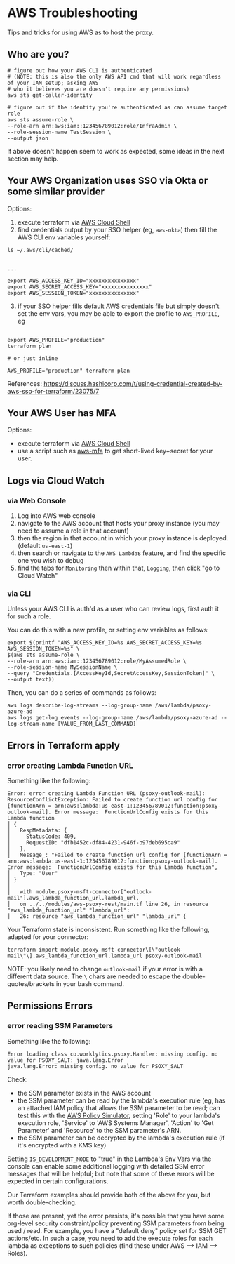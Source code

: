# AWS Troubleshooting

Tips and tricks for using AWS as to host the proxy.

## Who are you?

```shell
# figure out how your AWS CLI is authenticated
# (NOTE: this is also the only AWS API cmd that will work regardless of your IAM setup; asking AWS
# who it believes you are doesn't require any permissions)
aws sts get-caller-identity

# figure out if the identity you're authenticated as can assume target role
aws sts assume-role \
--role-arn arn:aws:iam::123456789012:role/InfraAdmin \
--role-session-name TestSession \
--output json
```

If above doesn't happen seem to work as expected, some ideas in the next section may help.

## Your AWS Organization uses SSO via Okta or some similar provider

Options:

1. execute terraform via [AWS Cloud Shell](cloud-shell.md)
2. find credentials output by your SSO helper (eg, `aws-okta`) then fill the AWS CLI env variables
   yourself:

```shell
ls ~/.aws/cli/cached/


...

export AWS_ACCESS_KEY_ID="xxxxxxxxxxxxxxx"
export AWS_SECRET_ACCESS_KEY="xxxxxxxxxxxxxxx"
export AWS_SESSION_TOKEN="xxxxxxxxxxxxxxx"
```

3. if your SSO helper fills default AWS credentials file but simply doesn't set the env vars, you
   may be able to export the profile to `AWS_PROFILE`, eg

```shell

export AWS_PROFILE="production"
terraform plan

# or just inline

AWS_PROFILE="production" terraform plan
```

References:
https://discuss.hashicorp.com/t/using-credential-created-by-aws-sso-for-terraform/23075/7

## Your AWS User has MFA

Options:

- execute terraform via [AWS Cloud Shell](cloud-shell.md)
- use a script such as [aws-mfa](https://github.com/broamski/aws-mfa) to get short-lived key+secret
  for your user.

## Logs via Cloud Watch

### via Web Console

1. Log into AWS web console
2. navigate to the AWS account that hosts your proxy instance (you may need to assume a role in that
   account)
3. then the region in that account in which your proxy instance is deployed. (default `us-east-1`)
4. then search or navigate to the `AWS Lambda`s feature, and find the specific one you wish to debug
5. find the tabs for `Monitoring` then within that, `Logging`, then click "go to Cloud Watch"

### via CLI

Unless your AWS CLI is auth'd as a user who can review logs, first auth it for such a role.

You can do this with a new profile, or setting env variables as follows:

```shell
export $(printf "AWS_ACCESS_KEY_ID=%s AWS_SECRET_ACCESS_KEY=%s AWS_SESSION_TOKEN=%s" \
$(aws sts assume-role \
--role-arn arn:aws:iam::123456789012:role/MyAssumedRole \
--role-session-name MySessionName \
--query "Credentials.[AccessKeyId,SecretAccessKey,SessionToken]" \
--output text))
```

Then, you can do a series of commands as follows:

```shell
aws logs describe-log-streams --log-group-name /aws/lambda/psoxy-azure-ad
aws logs get-log events --log-group-name /aws/lambda/psoxy-azure-ad --log-stream-name [VALUE_FROM_LAST_COMMAND]
```

## Errors in Terraform apply

### error creating Lambda Function URL

Something like the following:

```
Error: error creating Lambda Function URL (psoxy-outlook-mail): ResourceConflictException: Failed to create function url config for [functionArn = arn:aws:lambda:us-east-1:123456789012:function:psoxy-outlook-mail]. Error message:  FunctionUrlConfig exists for this Lambda function
│ {
│   RespMetadata: {
│     StatusCode: 409,
│     RequestID: "dfb1452c-df84-4231-946f-b97deb695ca9"
│   },
│   Message_: "Failed to create function url config for [functionArn = arn:aws:lambda:us-east-1:123456789012:function:psoxy-outlook-mail]. Error message:  FunctionUrlConfig exists for this Lambda function",
│   Type: "User"
│ }
│
│   with module.psoxy-msft-connector["outlook-mail"].aws_lambda_function_url.lambda_url,
│   on ../../modules/aws-psoxy-rest/main.tf line 26, in resource "aws_lambda_function_url" "lambda_url":
│   26: resource "aws_lambda_function_url" "lambda_url" {
```

Your Terraform state is inconsistent. Run something like the following, adapted for your connector:

```shell
terraform import module.psoxy-msft-connector\[\"outlook-mail\"\].aws_lambda_function_url.lambda_url psoxy-outlook-mail
```

NOTE: you likely need to change `outlook-mail` if your error is with a different data source. The
`\` chars are needed to escape the double-quotes/brackets in your bash command.

## Permissions Errors

### error reading SSM Parameters

Something like the following:

```
Error loading class co.worklytics.psoxy.Handler: missing config. no value for PSOXY_SALT: java.lang.Error
java.lang.Error: missing config. no value for PSOXY_SALT
```

Check:

- the SSM parameter exists in the AWS account
- the SSM parameter can be read by the lambda's execution rule (eg, has an attached IAM policy that allows the SSM parameter to be read; can test this with the [AWS Policy Simulator](https://policysim.aws.amazon.com/home/index.jsp), setting 'Role' to your lambda's execution role, 'Service' to 'AWS Systems Manager', 'Action' to 'Get Parameter' and 'Resource' to the SSM parameter's ARN.
- the SSM parameter can be decrypted by the lambda's execution rule (if it's encrypted with a KMS key)

Setting `IS_DEVELOPMENT_MODE` to "true" in the Lambda's Env Vars via the console can enable some additional logging with detailed SSM error messages that will be helpful; but note that some of these errors will be expected in certain configurations.

Our Terraform examples should provide both of the above for you, but worth double-checking.

If those are present, yet the error persists, it's possible that you have some org-level security constraint/policy preventing SSM parameters from being used / read. For example, you have a "default deny" policy set for SSM GET actions/etc. In such a case, you need to add the execute roles for each lambda as exceptions to such policies (find these under AWS --> IAM --> Roles).
